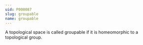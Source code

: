```yaml
---
uid: P000087
slug: groupable
name: groupable
---
```

A topological space is called groupable if it is homeomorphic to a topological group.

